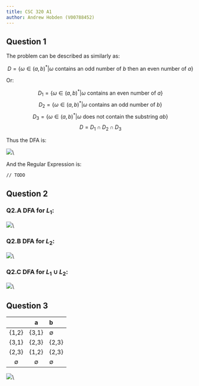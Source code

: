 ```yaml
---
title: CSC 320 A1
author: Andrew Hobden (V00788452)
---
```


## Question 1

The problem can be described as similarly as:

$$ D = \{ \omega \in (a,b)^* | \omega \text{ contains an odd number of } b \text{ then an even number of } a\} $$

Or:

$$ D_1 = \{ \omega \in (a,b)^* | \omega \text{ contains an even number of } a \} $$
$$ D_2 = \{ \omega \in (a,b)^* | \omega \text{ contains an odd number of } b \} $$
$$ D_3 = \{ \omega \in (a,b)^* | \omega \text{ does not contain the substring } ab \} $$
$$ D = D_1 \cap D_2 \cap D_3 $$

Thus the DFA is:

![](img/1-dfa.png)\

And the Regular Expression is:

```
// TODO
```

## Question 2

### Q2.A DFA for $L_1$:

![](img/2-l1.png)\


### Q2.B DFA for $L_2$:

![](img/2-l2.png)\


### Q2.C DFA for $L_1 \cup L_2$:

![](img/2-l3.png)\


## Question 3

|       | a     | b           |
|:-----:|:-----:|:------------|
| {1,2} | {3,1} | $\emptyset$ |
| {3,1} | {2,3} | {2,3}       |
| {2,3} | {1,2} | {2,3}       |
| $\emptyset$ | $\emptyset$ | $\emptyset$ |

![](img/3-dfa.png)\
